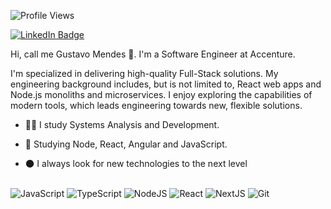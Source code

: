 ![Profile Views](http://estruyf-github.azurewebsites.net/api/VisitorHit?user=gustavo-developer&repo=gustavo-developer&countColorcountColor)

[![LinkedIn Badge](https://img.shields.io/badge/linkedin--%2300EBEB?style=for-the-badge&logo=linkedin&logoColor=white)](https://www.linkedin.com/in/gustavo-mendes-00661318b/)

Hi, call me Gustavo Mendes 👋. I'm a Software Engineer at Accenture.

I'm  specialized in delivering high-quality Full-Stack solutions. My engineering background includes, but is not limited to, React web apps and Node.js monoliths and microservices. I enjoy exploring the capabilities of modern tools, which leads engineering towards new, flexible solutions.

- 👨‍🚀 I study Systems Analysis and Development. 
 
- 🌟 Studying Node, React, Angular and JavaScript. 
 
- 🌑 I always look for new technologies to the next level 
 
 <div style="display: inline_block"><br>
<img alt="JavaScript" src="https://img.shields.io/badge/javascript%20-%23323330.svg?&style=for-the-badge&logo=javascript&logoColor=%23F7DF1E"/>
<img alt="TypeScript" src="https://img.shields.io/badge/typescript%20-%23007ACC.svg?&style=for-the-badge&logo=typescript&logoColor=white"/>
<img alt="NodeJS" src="https://img.shields.io/badge/node.js%20-%2343853D.svg?&style=for-the-badge&logo=node.js&logoColor=white"/>
<img alt="React" src="https://img.shields.io/badge/react%20-%2320232a.svg?&style=for-the-badge&logo=react&logoColor=%2361DAFB"/>
<img alt="NextJS" src="https://img.shields.io/badge/next.js-000000?style=for-the-badge&logo=next.js&logoColor=white">
<img alt="Git" src="https://img.shields.io/badge/git%20-%23F05033.svg?&style=for-the-badge&logo=git&logoColor=white"/>
</div>
 
 
